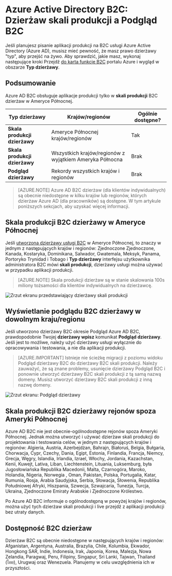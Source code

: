 <properties
    pageTitle="Azure Active Directory B2C: Dzierżaw skali produkcji a Podgląd B2C | Microsoft Azure"
    description="Temat typy Azure Active Directory B2C dzierżaw"
    services="active-directory-b2c"
    documentationCenter=""
    authors="swkrish"
    manager="mbaldwin"
    editor="bryanla"/>

<tags
    ms.service="active-directory-b2c"
    ms.workload="identity"
    ms.tgt_pltfrm="na"
    ms.devlang="na"
    ms.topic="article"
    ms.date="08/30/2016"
    ms.author="swkrish"/>

# <a name="azure-active-directory-b2c-production-scale-vs-preview-b2c-tenants"></a>Azure Active Directory B2C: Dzierżaw skali produkcji a Podgląd B2C

Jeśli planujesz pisanie aplikacji produkcji na B2C usługi Azure Active Directory (Azure AD), musisz mieć pewność, że masz prawo dzierżawy "typ", aby przejść na żywo. Aby sprawdzić, jakie masz, wykonaj następujące kroki Przejdź [do karta funkcje B2C](active-directory-b2c-app-registration.md#navigate-to-the-b2c-features-blade) portalu Azure i wygląd w obszarze **Typ dzierżawy**.

## <a name="summary"></a>Podsumowanie

Azure AD B2C obsługuje aplikacje produkcji tylko w **skali produkcji** B2C dzierżaw w Ameryce Północnej.

| Typ dzierżawy | Krajów/regionów | Ogólnie dostępne? |
| ----------- | -------------- | --------------------- |
| **Skala produkcji dzierżawy** | Ameryce Północnej krajów/regionów | Tak |
| **Skala produkcji dzierżawy** | Wszystkich krajów/regionów z wyjątkiem Ameryka Północna | Brak |
| **Podgląd dzierżawy** | Rekordy wszystkich krajów i regionów | Brak |

> [AZURE.NOTE]
Azure AD B2C dzierżaw (dla klientów indywidualnych) są obecnie niedostępne w kilku krajów lub regionów, których dzierżaw Azure AD (dla pracowników) są dostępne. W tym artykule poniższych sekcjach, aby uzyskać więcej informacji.

## <a name="production-scale-b2c-tenant-in-north-america"></a>Skala produkcji B2C dzierżawy w Ameryce Północnej

Jeśli [utworzona dzierżawy usługi B2C](active-directory-b2c-get-started.md) w Ameryce Północnej, to znaczy w jednym z następujących krajów i regionów: Zjednoczone Zjednoczone, Kanada, Kostaryka, Dominikana, Salwador, Gwatemala, Meksyk, Panama, Portoryko Trynidad i Tobago i **Typ dzierżawy** interfejsu użytkownika administratora B2C mówi **skali produkcji**, dzierżawy usługi można używać w przypadku aplikacji produkcji.

> [AZURE.NOTE]
Skala produkcji dzierżaw są w stanie skalowania 100s miliony tożsamości dla klientów indywidualnych na dzierżawcę.

![Zrzut ekranu przedstawiający dzierżawy skali produkcji](./media/active-directory-b2c-reference-tenant-type/production-scale-b2c-tenant.png)

## <a name="preview-b2c-tenant-in-any-countryregion"></a>Wyświetlanie podglądu B2C dzierżawy w dowolnym kraju/regionu

Jeśli utworzono dzierżawy B2C okresie Podgląd Azure AD B2C, prawdopodobnie Twojej **dzierżawy wpisz** komunikat **Podgląd dzierżawy**. Jeśli jest to możliwe, należy użyć dzierżawy usługi wyłącznie do opracowywania i testowania, a nie dla aplikacji produkcji.

> [AZURE.IMPORTANT]
Istnieje nie ścieżkę migracji z poziomu widoku Podgląd dzierżawy B2C do dzierżawy B2C skali produkcji. Należy zauważyć, że są znane problemy, usunięcie dzierżawy Podgląd B2C i ponownie utworzyć dzierżawy B2C skali produkcji z tą samą nazwą domeny. Musisz utworzyć dzierżawy B2C skali produkcji z inną nazwę domeny.

![Zrzut ekranu: Podgląd dzierżawy](./media/active-directory-b2c-reference-tenant-type/preview-b2c-tenant.png)

## <a name="production-scale-b2c-tenant-outside-of-north-america"></a>Skala produkcji B2C dzierżawy rejonów spoza Ameryki Północnej

Azure AD B2C nie jest obecnie-ogólnodostępne rejonów spoza Ameryki Północnej. Jednak można utworzyć i używać dzierżaw skali produkcji do projektowania i testowania celów, w jednym z następujących krajów i regionów: Algieria, Austria, Azerbejdżan, Bahrajn, Białoruś, Belgia, Bułgaria, Chorwacja, Cypr, Czechy, Dania, Egipt, Estonia, Finlandia, Francja, Niemcy, Grecja, Węgry, Islandia, Irlandia, Izrael, Włochy, Jordania, Kazachstan, Kenii, Kuwejt, Lativa, Liban, Liechtenstein, Lituania, Luksemburg, była Jugosłowiańska Republika Macedonii, Malta, Czarnogóra, Maroko, Holandia, Nigeria, Norwegia , Oman, Pakistan, Polska, Portugalia, Katar, Rumunia, Rosja, Arabia Saudyjska, Serbia, Słowacja, Słowenia, Republika Południowej Afryki, Hiszpania, Szwecja, Szwajcaria, Tunezja, Turcja, Ukraina, Zjednoczone Emiraty Arabskie i Zjednoczone Królestwo.

Po Azure AD B2C informuje o ogólnodostępną w powyżej krajów i regionów, można użyć tych dzierżaw skali produkcji i live przejdź z aplikacji produkcji bez utraty danych.

## <a name="availability-of-b2c-tenants"></a>Dostępność B2C dzierżaw

Dzierżaw B2C są obecnie niedostępne w następujących krajów i regionów: Afganistan, Argentyna, Australia, Brazylia, Chile, Kolumbia, Ekwador, Hongkong SAR, Indie, Indonesia, Irak, Japonia, Korea, Malezja, Nowa Zelandia, Paragwaj, Peru, Filipiny, Singapur, Sri Lanki, Tajwan, Thailand (ไทย), Urugwaj oraz Wenezuela. Planujemy w celu uwzględnienia ich w przyszłości.
